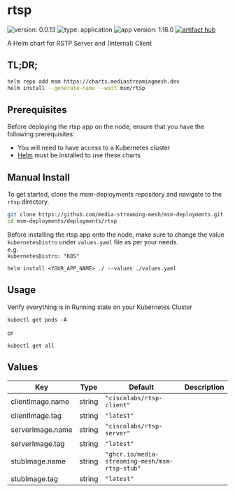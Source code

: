 # rtsp

![version: 0.0.13](https://img.shields.io/badge/version-0.0.13-informational?style=flat-square) ![type: application](https://img.shields.io/badge/type-application-informational?style=flat-square) ![app version: 1.16.0](https://img.shields.io/badge/app%20version-1.16.0-informational?style=flat-square)  [![artifact hub](https://img.shields.io/badge/artifact%20hub-rtsp-informational?style=flat-square)](https://artifacthub.io/packages/helm/media-streaming-mesh/rtsp)

A Helm chart for RSTP Server and (Internal) Client

## TL;DR;

```bash
helm repo add msm https://charts.mediastreamingmesh.dev
helm install --generate-name --wait msm/rtsp
```

## Prerequisites

Before deploying the rtsp app on the node, ensure that you have the following prerequisites:

* You will need to have access to a Kubernetes cluster<br>
* [Helm](https://helm.sh) must be installed to use these charts<br>

## Manual Install

To get started, clone the msm-deployments repository and navigate to the ```rtsp``` directory.

```sh
git clone https://github.com/media-streaming-mesh/msm-deployments.git
cd msm-deployments/deployments/rtsp
```

Before installing the rtsp  app onto the node, make sure to change the value ```kubernetesDistro``` under ```values.yaml``` file as per your needs. <br>
e.g. <br>
```kubernetesDistro: "K8S"```

```helm install <YOUR_APP_NAME> ./ --values ./values.yaml```

## Usage
Verify everything is in Running state on your Kubernetes Cluster

```kubectl get pods -A```

or

```kubectl get all```

## Values

| Key | Type | Default | Description |
|-----|------|---------|-------------|
| clientImage.name | string | `"ciscolabs/rtsp-client"` |  |
| clientImage.tag | string | `"latest"` |  |
| serverImage.name | string | `"ciscolabs/rtsp-server"` |  |
| serverImage.tag | string | `"latest"` |  |
| stubImage.name | string | `"ghcr.io/media-streaming-mesh/msm-rtsp-stub"` |  |
| stubImage.tag | string | `"latest"` |  |

